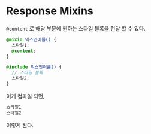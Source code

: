 # Response Mixins

`@content` 로 해당 부분에 원하는 스타일 블록을 전달 할 수 있다.

```scss
@mixin 믹스인이름() {
  스타일1;
  @content;
}

@include 믹스인이름() {
  // 스타일 블록
  스타일2;
}
```

이게 컴파일 되면,

```scss
스타일1
스타일2
```

이렇게 된다.